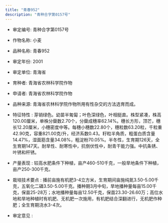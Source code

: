 ```yaml
---
title: "青春952"
description: "青种合字第0157号"
---
```

* 审定编号:  青种合字第0157号

*  作物名称:  小麦

*  品种名称:  青春952

*  审定年份:  2001

*  审定单位:  青海省

* 育种者:  青海省农林科学院作物

*  申请者:  青海省农林科学院作物

*  品种来源:  青海省农林科学院作物所用有性杂交的方法选育而成。

*  特征特性 : 
芽销绿色。幼苗半匍匐；叶色深绿色，叶相挺直。株型紧凑，株高120.00厘米，单株分蘖数2.70个，分蘖成穗率62.14%。穗长方形，顶芒，穗长12.20厘米，小穗密度中等。每穗小穗数22.80个，穗粒数63.20粒，千粒重42.90克，容重821.00克/升，经济系数0.43。籽粒半角质，粗蛋白质含量14.47%，湿面筋含量34.08%，粗淀粉70.05%。半冬性，生育期126天，全生育期147天。耐旱性、耐寒性中，抗倒伏性中，耐青干能力强。中抗条锈、叶锈和秆锈。
 
*  产量表现 : 
较高水肥条件下种植，亩产460-510千克，一般旱地条件下种植，亩产250-300千克。

*  栽培技术要点 : 
播前亩施有机肥3-4立方米，生育期间亩施纯氮3.50-5.00千克，五氧化二磷3.50-5.00千克。播种期3月中旬，旱地播种量每亩15.00千克，保苗25-28万；水地播种量每亩12.50千克，保苗23.30-26.60万；高位水地和旱地种植时有机肥、无机肥一次施用，有机肥结合深翻进行，无机肥作种肥；全生育期浇水3-4次。

*  审定意见 : 

